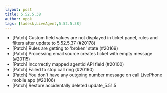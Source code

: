 ```yaml
---
layout: post
title: 5.52.5.38
author: opok
tags: [ladesk,LiveAgent,5.52.5.38]
---
```


- [Patch] Custom field values are not displayed in ticket panel, rules and filters after update to 5.52.5.37 (#20178)
- [Patch] Rules are getting to 'broken' state (#20169)
- [Patch] Processing email source creates ticket with empty message (#20115)
- [Patch] Incorrectly mapped agentid API field (#20100)
- [Patch] Failed to stop call ring (#20160)
- [Patch] You don't have any outgoing number message on call LivePhone mobile app (#20106)
- [Patch] Restore accidentally deleted update_5.51.5
